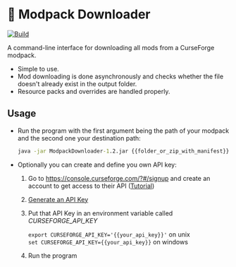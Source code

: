 # 🔩 Modpack Downloader 

[![Build](https://github.com/Joshyx/ModpackDownloader/actions/workflows/build.yml/badge.svg)](https://github.com/Joshyx/ModpackDownloader/actions/workflows/build.yml)

A command-line interface for downloading all mods from a CurseForge modpack.

- Simple to use.
- Mod downloading is done asynchronously and checks whether the file doesn't already exist in the output folder.
- Resource packs and overrides are handled properly.

## Usage
- Run the program with the first argument being the path of your modpack and the second one your destination path:
   ```cmd
   java -jar ModpackDownloader-1.2.jar {{folder_or_zip_with_manifest}} {{destination_path}}
   ```

- Optionally you can create and define you own API key:
   1. Go to https://console.curseforge.com/?#/signup and create an account to get access to their API ([Tutorial](https://docs.curseforge.com/#your-next-steps))
   2. [Generate an API Key](https://console.curseforge.com/#/api-keys)
   3. Put that API Key in an environment variable called _CURSEFORGE_API_KEY_

      `export CURSEFORGE_API_KEY='{{your_api_key}}'` on unix \
      `set CURSEFORGE_API_KEY={{your_api_key}}` on windows
   4. Run the program
